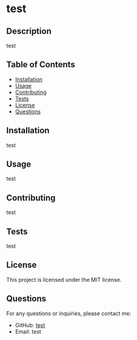 
# test

## Description
test

## Table of Contents
- [Installation](#installation)
- [Usage](#usage)
- [Contributing](#contributing)
- [Tests](#tests)
- [License](#license)
- [Questions](#questions)

## Installation
test

## Usage
test

## Contributing
test

## Tests
test

## License
This project is licensed under the MIT license.

## Questions
For any questions or inquiries, please contact me:
- GitHub: [test](https://github.com/test)
- Email: test

